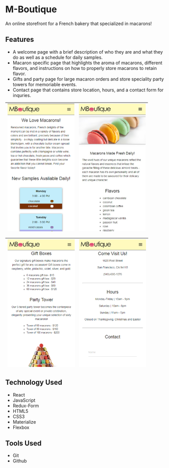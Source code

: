 # M-Boutique

An online storefront for a French bakery that specialized in macarons!

##  Features

* A welcome page with a brief description of who they are and what they do as well as a schedule for daily samples.
* Macaron specific page that highlights the aroma of macarons, different flavors, and instructions on how to properly store macarons to retain flavor.
* Gifts and party page for large macaron orders and store speciality party towers for memoriable events.
* Contact page that contains store location, hours, and a contact form for inquries.

<img src="src/assets/images/mb-welcome.png" height="400"> | <img src="src/assets/images/mb-macaron.jpg" height="400">
:--------------------------:|:--------------------------:

<img src="src/assets/images/mb-gifts.png" height="400"> | <img src="src/assets/images/mb-contact.png" height="400">
:-------------------------:|:-------------------------:

## Technology Used

* React
* JavaScript
* Redux-Form
* HTML5
* CSS3
* Materialize
* Flexbox

## Tools Used

* Git
* Github

